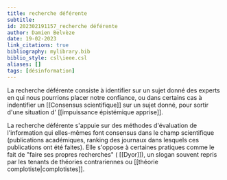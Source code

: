 ```yaml
---
title: recherche déférente
subtitle:
id: 202302191157_recherche déférente
author: Damien Belvèze
date: 19-02-2023
link_citations: true
bibliography: mylibrary.bib
biblio_style: csl\ieee.csl
aliases: []
tags: [désinformation]
---
```



La recherche déférente consiste à identifier sur un sujet donné des experts en qui nous pourrions placer notre confiance, ou dans certains cas à indentifier un [[Consensus scientifique]] sur un sujet donné, pour sortir d'une situation d' [[impuissance épistémique apprise]]. 

La recherche déférente s'appuie sur des méthodes d'évaluation de l'information qui elles-mêmes font consensus dans le champ scientifique (publications académiques, ranking des journaux dans lesquels ces publications ont été faites). 
Elle s'oppose à certaines pratiques comme le fait de "faire ses propres recherches" ( [[Dyor]]), un slogan souvent repris par les tenants de théories contrariennes ou [[théorie complotiste|complotistes]]. 






